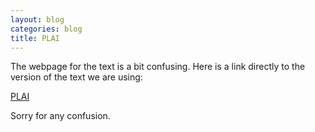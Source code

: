 ```yaml
---
layout: blog
categories: blog
title: PLAI
---
```

The webpage for the text is a bit confusing.  Here is a link directly to the version of the text we are using:

[PLAI](http://cs.brown.edu/people/sk/Publications/Books/ProgLangs/2007-04-26/plai-2007-04-26.pdf)

Sorry for any confusion.
[]()
